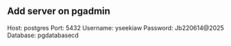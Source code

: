## Add server on pgadmin

Host: postgres
Port: 5432
Username: yseekiaw
Password: Jb220614@2025
Database: pgdatabasecd